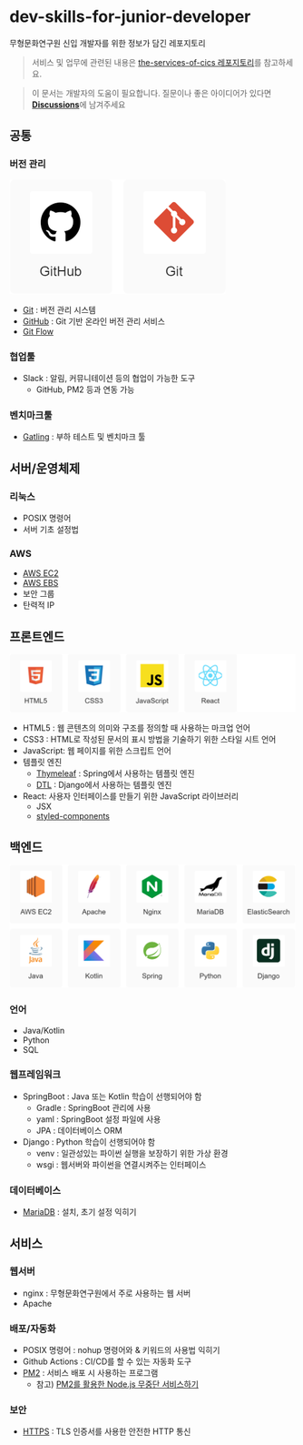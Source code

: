 # dev-skills-for-junior-developer

무형문화연구원 신입 개발자를 위한 정보가 담긴 레포지토리

> 서비스 및 업무에 관련된 내용은 [the-services-of-cics 레포지토리](https://github.com/cics-system-team/the-services-of-cics)를 참고하세요.

> 이 문서는 개발자의 도움이 필요합니다. 질문이나 좋은 아이디어가 있다면 [**Discussions**](https://github.com/cics-system-team/dev-skills-for-junior-developer/discussions)에 남겨주세요

## 공통

### 버전 관리

![버전 관리 스택](./assets/version_control.png)

- [Git](/contents/common-version_control#git) : 버전 관리 시스템
- [GitHub](/contents/common-version_control#github) : Git 기반 온라인 버전 관리 서비스
- [Git Flow](/contents/common-version_control#git-flow)

### 협업툴

- Slack : 알림, 커뮤니테이션 등의 협업이 가능한 도구
  - GitHub, PM2 등과 연동 가능

### 벤치마크툴

- [Gatling](/contents/common-benchmark-gatling) : 부하 테스트 및 벤치마크 툴

## 서버/운영체제

### 리눅스

- POSIX 명령어
- 서버 기초 설정법

### AWS

- [AWS EC2](https://github.com/cics-system-team/the-services-of-cics/tree/main/contents/server-aws-ec2)
- [AWS EBS](/contents/server-aws-ebs)
- 보안 그룹
- 탄력적 IP

## 프론트엔드

![프론트엔드 스택](/assets/frontend.png)

- HTML5 : 웹 콘텐츠의 의미와 구조를 정의할 때 사용하는 마크업 언어
- CSS3 : HTML로 작성된 문서의 표시 방법을 기술하기 위한 스타일 시트 언어
- JavaScript: 웹 페이지를 위한 스크립트 언어
- 템플릿 엔진
  - [Thymeleaf](https://www.thymeleaf.org/) : Spring에서 사용하는 템플릿 엔진
  - [DTL](https://docs.djangoproject.com/en/4.0/topics/templates/) : Django에서 사용하는 템플릿 엔진
- React: 사용자 인터페이스를 만들기 위한 JavaScript 라이브러리
  - JSX
  - [styled-components](https://styled-components.com/)

## 백엔드

![백엔드 스택](/assets/backend.png)

### 언어

- Java/Kotlin
- Python
- SQL

### 웹프레임워크

- SpringBoot : Java 또는 Kotlin 학습이 선행되어야 함
  - Gradle : SpringBoot 관리에 사용
  - yaml : SpringBoot 설정 파일에 사용
  - JPA : 데이터베이스 ORM
- Django : Python 학습이 선행되어야 함
  - venv : 일관성있는 파이썬 실행을 보장하기 위한 가상 환경
  - wsgi : 웹서버와 파이썬을 연결시켜주는 인터페이스

### 데이터베이스

- [MariaDB](/contents/backend-database-mariadb) : 설치, 초기 설정 익히기

## 서비스

### 웹서버

- nginx : 무형문화연구원에서 주로 사용하는 웹 서버
- Apache

### 배포/자동화

- POSIX 명령어 : nohup 명령어와 & 키워드의 사용법 익히기
- Github Actions : CI/CD를 할 수 있는 자동화 도구
- [PM2](/contents/service-deploy-pm2) : 서비스 배포 시 사용하는 프로그램
  - 참고) [PM2를 활용한 Node.js 무중단 서비스하기](https://engineering.linecorp.com/ko/blog/pm2-nodejs/)

### 보안

- [HTTPS](/contents/service-security-https) : TLS 인증서를 사용한 안전한 HTTP 통신
